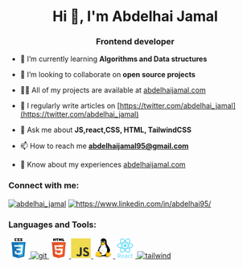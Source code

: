 <h1 align="center">Hi 👋, I'm Abdelhai Jamal</h1>
<h3 align="center">Frontend developer</h3>

- 🌱 I’m currently learning   **Algorithms and Data structures**

- 👯 I’m looking to collaborate on   **open source projects**

- 👨‍💻 All of my projects are available at    [abdelhaijamal.com](abdelhaijamal.com)

- 📝 I regularly write articles on   [https://twitter.com/abdelhai_jamal](https://twitter.com/abdelhai_jamal)

- 💬 Ask me about     **JS,react,CSS, HTML, TailwindCSS**

- 📫 How to reach me   **abdelhaijamal95@gmail.com**

- 📄 Know about my experiences   [abdelhaijamal.com](abdelhaijamal.com)

<h3 align="left">Connect with me:</h3>
<p align="left">
<a href="https://twitter.com/abdelhai_jamal" target="blank"><img align="center" src="https://raw.githubusercontent.com/rahuldkjain/github-profile-readme-generator/master/src/images/icons/Social/twitter.svg" alt="abdelhai_jamal" height="30" width="40" /></a>
<a href="https://linkedin.com/in/https://www.linkedin.com/in/abdelhai95/" target="blank"><img align="center" src="https://raw.githubusercontent.com/rahuldkjain/github-profile-readme-generator/master/src/images/icons/Social/linked-in-alt.svg" alt="https://www.linkedin.com/in/abdelhai95/" height="30" width="40" /></a>
</p>

<h3 align="left">Languages and Tools:</h3>
<p align="left"> <a href="https://www.w3schools.com/css/" target="_blank" rel="noreferrer"> <img src="https://raw.githubusercontent.com/devicons/devicon/master/icons/css3/css3-original-wordmark.svg" alt="css3" width="40" height="40"/> </a> <a href="https://git-scm.com/" target="_blank" rel="noreferrer"> <img src="https://www.vectorlogo.zone/logos/git-scm/git-scm-icon.svg" alt="git" width="40" height="40"/> </a> <a href="https://www.w3.org/html/" target="_blank" rel="noreferrer"> <img src="https://raw.githubusercontent.com/devicons/devicon/master/icons/html5/html5-original-wordmark.svg" alt="html5" width="40" height="40"/> </a> <a href="https://developer.mozilla.org/en-US/docs/Web/JavaScript" target="_blank" rel="noreferrer"> <img src="https://raw.githubusercontent.com/devicons/devicon/master/icons/javascript/javascript-original.svg" alt="javascript" width="40" height="40"/> </a> <a href="https://www.linux.org/" target="_blank" rel="noreferrer"> <img src="https://raw.githubusercontent.com/devicons/devicon/master/icons/linux/linux-original.svg" alt="linux" width="40" height="40"/> </a> <a href="https://reactjs.org/" target="_blank" rel="noreferrer"> <img src="https://raw.githubusercontent.com/devicons/devicon/master/icons/react/react-original-wordmark.svg" alt="react" width="40" height="40"/> </a> <a href="https://tailwindcss.com/" target="_blank" rel="noreferrer"> <img src="https://www.vectorlogo.zone/logos/tailwindcss/tailwindcss-icon.svg" alt="tailwind" width="40" height="40"/> </a> </p>
